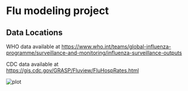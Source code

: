 # Flu modeling project

## Data Locations

WHO data available at https://www.who.int/teams/global-influenza-programme/surveillance-and-monitoring/influenza-surveillance-outputs

CDC data available at https://gis.cdc.gov/GRASP/Fluview/FluHospRates.html

![plot](https://raw.githubusercontent.com/ctjohnson2/flu/tree/main/Pictures/Forecasts.png)


